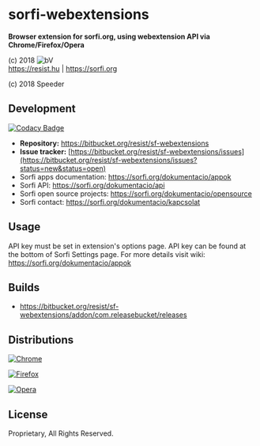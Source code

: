# sorfi-webextensions

**Browser extension for sorfi.org, using webextension API via Chrome/Firefox/Opera**

(c) 2018 ![bV](https://structure.hu/img/bV.png)  
https://resist.hu | https://sorfi.org

(c) 2018 Speeder

## Development

[![Codacy Badge](https://api.codacy.com/project/badge/Grade/58846f71df604c40932e539a783863c7)](https://www.codacy.com/app/resist/sf-webextensions?utm_source=resist@bitbucket.org&amp;utm_medium=referral&amp;utm_content=resist/sf-webextensions&amp;utm_campaign=Badge_Grade)

+ **Repository:** https://bitbucket.org/resist/sf-webextensions
+ **Issue tracker:** [https://bitbucket.org/resist/sf-webextensions/issues](https://bitbucket.org/resist/sf-webextensions/issues?status=new&status=open)
+ Sorfi apps documentation: https://sorfi.org/dokumentacio/appok
+ Sorfi API: https://sorfi.org/dokumentacio/api 
+ Sorfi open source projects: https://sorfi.org/dokumentacio/opensource 
+ Sorfi contact: https://sorfi.org/dokumentacio/kapcsolat

## Usage

API key must be set in extension's options page. API key can be found at the bottom of Sorfi Settings page.
For more details visit wiki: https://sorfi.org/dokumentacio/appok 

## Builds

+ https://bitbucket.org/resist/sf-webextensions/addon/com.releasebucket/releases

## Distributions

[![Chrome](https://sorfi.org/assets/img/badge/chrome.png)](https://chrome.google.com/webstore/detail/sorozat-figyel%C5%91-felirat-%C3%A9/lahojbgffaeejkoajepnbokllomnpbnk?hl=hu)

[![Firefox](https://sorfi.org/assets/img/badge/ff.png)](https://addons.mozilla.org/hu/firefox/addon/sorozat-figyel%C5%91-felirat/)

[![Opera](https://sorfi.org/assets/img/badge/opera.png)](https://addons.opera.com/hu/extensions/details/sorozat-figyelo/)

## License

Proprietary, All Rights Reserved.
